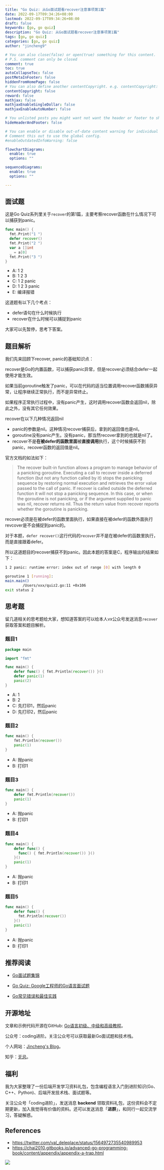 ```yaml
---
title: "Go Quiz: 从Go面试题看recover注意事项第1篇"
date: 2022-09-17T09:34:26+08:00
lastmod: 2022-09-17T09:34:26+08:00
draft: false
keywords: [go, go quiz]
description: "Go Quiz: 从Go面试题看recover注意事项第1篇"
tags: [go, go quiz]
categories: [go, go quiz]
author: "jincheng9"

# You can also close(false) or open(true) something for this content.
# P.S. comment can only be closed
comment: true
toc: true
autoCollapseToc: false
postMetaInFooter: false
hiddenFromHomePage: false
# You can also define another contentCopyright. e.g. contentCopyright: "This is another copyright."
contentCopyright: false
reward: false
mathjax: false
mathjaxEnableSingleDollar: false
mathjaxEnableAutoNumber: false

# You unlisted posts you might want not want the header or footer to show
hideHeaderAndFooter: false

# You can enable or disable out-of-date content warning for individual post.
# Comment this out to use the global config.
#enableOutdatedInfoWarning: false

flowchartDiagrams:
  enable: true
  options: ""

sequenceDiagrams: 
  enable: true
  options: ""

---
```


## 面试题

这是Go Quiz系列里关于`recover`的第1篇，主要考察recover函数在什么情况下可以捕获到panic。

```go
func main() {
  fmt.Print("1 ")
  defer recover()
  fmt.Print("2 ")
  var a []int
  _ = a[0]
  fmt.Print("3 ")
}
```

- A: 1 2
- B: 1 2 3
- C: 1 2 panic
- D: 1 2 3 panic
- E: 编译报错

这道题有以下几个考点：

* defer语句在什么时候执行
* recover在什么时候可以捕捉到panic

大家可以先暂停，思考下答案。

## 题目解析

我们先来回顾下recover, panic的基础知识点：

recover是Go的内置函数，可以捕获panic异常，但是recover必须结合defer一起使用才能生效。

如果当前goroutine触发了panic，可以在代码的适当位置调用recover函数捕获异常，让程序继续正常执行，而不是异常终止。

如果程序正常执行过程中，没有panic产生，这时调用recover函数会返回nil，除此之外，没有其它任何效果。

recover在以下几种情况返回nil

- panic的参数是nil。这种情况recover捕获后，拿到的返回值也是nil。
- goroutine没有panic产生。没有panic，那当然recover拿到的也就是nil了。
- recover不是**在被defer的函数里面**被**直接调用**执行，这个时候捕获不到panic，recover函数的返回值是nil。

官方文档的如法如下：

> The recover built-in function allows a program to manage behavior of a panicking goroutine. Executing a call to recover inside a deferred function (but not any function called by it) stops the panicking sequence by restoring normal execution and retrieves the error value passed to the call of panic. If recover is called outside the deferred function it will not stop a panicking sequence. In this case, or when the goroutine is not panicking, or if the argument supplied to panic was nil, recover returns nil. Thus the return value from recover reports whether the goroutine is panicking.

recover必须是在被defer的函数里面执行，如果直接在被defer的函数外面执行revcover是不会捕捉到panic的。

对于本题，`defer recover()`这行代码的`recover`并不是在被defer的函数里执行，而是直接跟着defer。

所以这道题目的recover捕获不到panic。因此本题的答案是C，程序输出的结果如下：

```bash
1 2 panic: runtime error: index out of range [0] with length 0

goroutine 1 [running]:
main.main()
        /Users/xxx/quiz2.go:11 +0x106
exit status 2
```



## 思考题

留几道相关的思考题给大家，想知道答案的可以给本人vx公众号发送消息`recover`获取答案和题目解析。

### 题目1

```go
package main

import "fmt"

func main() {
	defer func() { fmt.Println(recover()) }()
	defer panic(1)
	panic(2)
}
```

* A: 1
* B: 2
* C: 先打印1，然后panic
* D: 先打印2，然后panic

### 题目2

```go
func main() {
  	fmt.Println(recover())
    panic(1)
}
```

* A: 抛panic
* B: 打印1

### 题目3

```go
func main() {
    defer fmt.Println(recover())
    panic(1)
}
```

* A: 抛panic
* B: 打印1

### 题目4

```go
func main() {
    defer func() {
      func() { fmt.Println(recover()) }()
    }()
    panic(1)
}
```

* A: 抛panic
* B: 打印1

### 题目5

```go
func main() {
    defer func() {
      fmt.Println(recover())
    }()
    panic(1)
}
```

* A: 抛panic
* B: 打印1



## 推荐阅读

* [Go面试题集锦](https://mp.weixin.qq.com/mp/appmsgalbum?__biz=Mzg2MTcwNjc1Mg==&action=getalbum&album_id=2199553588283179010#wechat_redirect)

* [Go Quiz: Google工程师的Go语言面试题](https://mp.weixin.qq.com/s?__biz=Mzg2MTcwNjc1Mg==&mid=2247483826&idx=1&sn=867f05f3de482259a16369d5e7dff84f&chksm=ce124eddf965c7cb6fee82f567ac86bcf48aaf6bc7c2dc4261c0c9f8f13a2d6f6e060ccb9d16&token=258755563&lang=zh_CN#rd)

* [Go常见错误和最佳实践](https://mp.weixin.qq.com/mp/appmsgalbum?__biz=Mzg2MTcwNjc1Mg==&action=getalbum&album_id=2549657749539028992#wechat_redirect)

  

## 开源地址

文章和示例代码开源在GitHub: [Go语言初级、中级和高级教程](https://github.com/jincheng9/go-tutorial)。

公众号：coding进阶。关注公众号可以获取最新Go面试题和技术栈。

个人网站：[Jincheng's Blog](https://jincheng9.github.io/)。

知乎：[无忌](https://www.zhihu.com/people/thucuhkwuji)。



## 福利

我为大家整理了一份后端开发学习资料礼包，包含编程语言入门到进阶知识(Go、C++、Python)、后端开发技术栈、面试题等。

关注公众号「coding进阶」，发送消息 **backend** 领取资料礼包，这份资料会不定期更新，加入我觉得有价值的资料。还可以发送消息「**进群**」，和同行一起交流学习，答疑解惑。



## References

* https://twitter.com/val_deleplace/status/1564972735540989953
* https://chai2010.gitbooks.io/advanced-go-programming-book/content/appendix/appendix-a-trap.html

![](/img/wechat.png)

